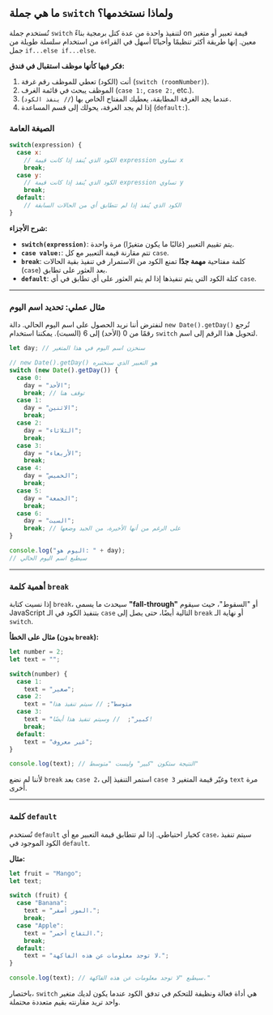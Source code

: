

## ما هي جملة `switch` ولماذا نستخدمها؟

تُستخدم جملة `switch` لتنفيذ واحدة من عدة كتل برمجية بناءً on قيمة تعبير أو متغير معين. إنها طريقة أكثر تنظيمًا وأحيانًا أسهل في القراءة من استخدام سلسلة طويلة من جمل `if...else if...else`.

**فكر فيها كأنها موظف استقبال في فندق:**

1.  أنت (الكود) تعطي للموظف رقم غرفة (`switch (roomNumber)`).
2.  الموظف يبحث في قائمة الغرف (`case 1:`, `case 2:`, etc.).
3.  عندما يجد الغرفة المطابقة، يعطيك المفتاح الخاص بها (`// ينفذ الكود`).
4.  إذا لم يجد الغرفة، يحولك إلى قسم المساعدة (`default:`).

### الصيغة العامة

```javascript
switch(expression) {
  case x:
    // الكود الذي يُنفذ إذا كانت قيمة expression تساوي x
    break;
  case y:
    // الكود الذي يُنفذ إذا كانت قيمة expression تساوي y
    break;
  default:
    // الكود الذي يُنفذ إذا لم تتطابق أي من الحالات السابقة
}
```

**شرح الأجزاء:**

  * **`switch(expression)`**: يتم تقييم التعبير (غالبًا ما يكون متغيرًا) مرة واحدة.
  * **`case value:`**: تتم مقارنة قيمة التعبير مع كل `case`.
  * **`break`**: كلمة مفتاحية **مهمة جدًا** تمنع الكود من الاستمرار في تنفيذ بقية الحالات (`case`) بعد العثور على تطابق.
  * **`default`**: كتلة الكود التي يتم تنفيذها إذا لم يتم العثور على أي تطابق في أي `case`.

-----

### مثال عملي: تحديد اسم اليوم

لنفترض أننا نريد الحصول على اسم اليوم الحالي. دالة `new Date().getDay()` تُرجع رقمًا من 0 (الأحد) إلى 6 (السبت). يمكننا استخدام `switch` لتحويل هذا الرقم إلى اسم.

```javascript
let day; // سنخزن اسم اليوم في هذا المتغير

// new Date().getDay() هو التعبير الذي سنختبره
switch (new Date().getDay()) {
  case 0:
    day = "الأحد";
    break; // توقف هنا
  case 1:
    day = "الاثنين";
    break;
  case 2:
    day = "الثلاثاء";
    break;
  case 3:
    day = "الأربعاء";
    break;
  case 4:
    day = "الخميس";
    break;
  case 5:
    day = "الجمعة";
    break;
  case 6:
    day = "السبت";
    break; // على الرغم من أنها الأخيرة، من الجيد وضعها
}

console.log("اليوم هو: " + day);
// سيطبع اسم اليوم الحالي
```

-----

### أهمية كلمة `break`

إذا نسيت كتابة `break`، سيحدث ما يسمى **"fall-through"** أو "السقوط"، حيث سيقوم JavaScript بتنفيذ الكود في الـ `case` التالية أيضًا، حتى يصل إلى `break` أو نهاية الـ `switch`.

**مثال على الخطأ (بدون `break`):**

```javascript
let number = 2;
let text = "";

switch(number) {
  case 1:
    text = "صغير";
  case 2:
    text = "متوسط"; // سيتم تنفيذ هذا
  case 3:
    text = "كبير";  // وسيتم تنفيذ هذا أيضًا!
    break;
  default:
    text = "غير معروف";
}

console.log(text); // النتيجة ستكون "كبير" وليست "متوسط"
```

لأننا لم نضع `break` بعد `case 2`، استمر التنفيذ إلى `case 3` وغيّر قيمة المتغير `text` مرة أخرى.

-----

### كلمة `default`

تُستخدم `default` كخيار احتياطي. إذا لم تتطابق قيمة التعبير مع أي `case`، سيتم تنفيذ الكود الموجود في `default`.

**مثال:**

```javascript
let fruit = "Mango";
let text;

switch (fruit) {
  case "Banana":
    text = "الموز أصفر.";
    break;
  case "Apple":
    text = "التفاح أحمر.";
    break;
  default:
    text = "لا توجد معلومات عن هذه الفاكهة.";
}

console.log(text); // سيطبع "لا توجد معلومات عن هذه الفاكهة."
```

باختصار، `switch` هي أداة فعالة ونظيفة للتحكم في تدفق الكود عندما يكون لديك متغير واحد تريد مقارنته بقيم متعددة محتملة.
